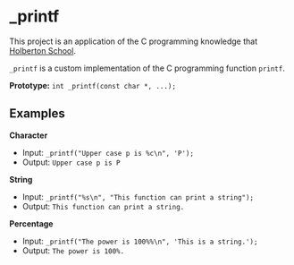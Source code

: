 # _printf
This project is an application of the C programming knowledge that [Holberton School](https://www.holbertonschool.com/).

```_printf``` is a custom implementation of the C programming function ```printf```.

**Prototype:** ```int _printf(const char *, ...);```

## Examples

**Character**
* Input: ```_printf("Upper case p is %c\n", 'P');```
* Output: ```Upper case p is P```

**String**
* Input: ```_printf("%s\n", "This function can print a string");```
* Output: ```This function can print a string.```

**Percentage**
* Input: ```_printf("The power is 100%%\n", 'This is a string.');```
* Output: ```The power is 100%.```